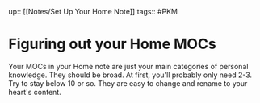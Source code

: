 up:: [[Notes/Set Up Your Home Note]]
tags:: #PKM 

# Figuring out your Home MOCs
Your MOCs in your Home note are just your main categories of personal knowledge. They should be broad. At first, you'll probably only need 2-3. Try to stay below 10 or so. They are easy to change and rename to your heart's content. 